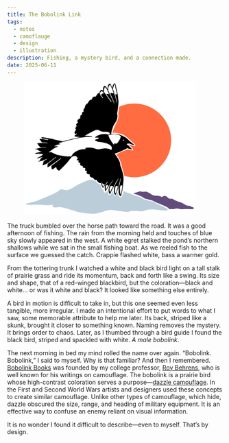 ```yaml
---
title: The Bobolink Link
tags:
  - notes
  - camoflauge
  - design
  - illustration
description: Fishing, a mystery bird, and a connection made.
date: 2025-06-11
---
```

<figure><img src="./bobolink.svg" alt="Boblink Illustration"  loading="lazy" decoding="async" width="400" height="310" /></figure>

The truck bumbled over the horse path toward the road. It was a good afternoon of fishing. The rain from the morning held and touches of blue sky slowly appeared in the west. A white egret stalked the pond’s northern shallows while we sat in the small fishing boat. As we reeled fish to the surface we guessed the catch. Crappie flashed white, bass a warmer gold.

From the tottering trunk I watched a white and black bird light on a tall stalk of prairie grass and ride its momentum, back and forth like a swing. Its size and shape, that of a red-winged blackbird, but the coloration—black and white… or was it white and black? It looked like something else entirely.

A bird in motion is difficult to take in, but this one seemed even less tangible, more irregular. I made an intentional effort to put words to what I saw, some memorable attribute to help me later. Its back, striped like a skunk, brought it closer to something known. Naming removes the mystery. It brings order to chaos. Later, as I thumbed through a bird guide I found the black bird, striped and spackled with white. _A male bobolink_.

The next morning in bed my mind rolled the name over again. “Bobolink. Bobolink,” I said to myself. Why is that familiar? And then I remembered. [Bobolink Books](http://www.bobolinkbooks.com/BALLAST/books.html) was founded by my college professor, [Roy Behrens](https://en.m.wikipedia.org/wiki/Roy_Behrens), who is well known for his writings on camouflage. The bobolink is a prairie bird whose high-contrast coloration serves a purpose—[dazzle camouflage](https://en.wikipedia.org/wiki/Dazzle_camouflage). In the First and Second World Wars artists and designers used these concepts to create similar camouflage. Unlike other types of camouflage, which hide, dazzle obscured the size, range, and heading of military equipment. It is an effective way to confuse an enemy reliant on visual information. 

It is no wonder I found it difficult to describe—even to myself. That’s by design.